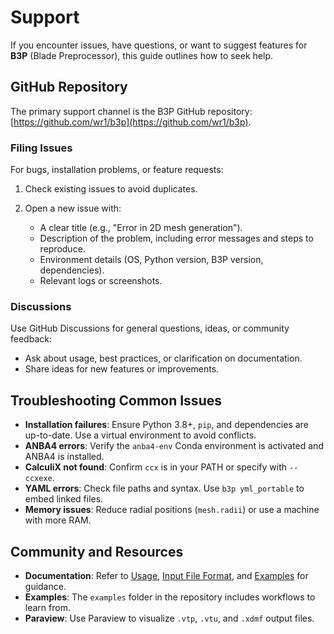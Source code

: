 # Support

If you encounter issues, have questions, or want to suggest features for **B3P** (Blade Preprocessor), this guide outlines how to seek help.

## GitHub Repository

The primary support channel is the B3P GitHub repository: [https://github.com/wr1/b3p](https://github.com/wr1/b3p).

### Filing Issues

For bugs, installation problems, or feature requests:

1. Check existing issues to avoid duplicates.
2. Open a new issue with:

   - A clear title (e.g., "Error in 2D mesh generation").
   - Description of the problem, including error messages and steps to reproduce.
   - Environment details (OS, Python version, B3P version, dependencies).
   - Relevant logs or screenshots.

### Discussions

Use GitHub Discussions for general questions, ideas, or community feedback:

- Ask about usage, best practices, or clarification on documentation.
- Share ideas for new features or improvements.

## Troubleshooting Common Issues

- **Installation failures**: Ensure Python 3.8+, `pip`, and dependencies are up-to-date. Use a virtual environment to avoid conflicts.
- **ANBA4 errors**: Verify the `anba4-env` Conda environment is activated and ANBA4 is installed.
- **CalculiX not found**: Confirm `ccx` is in your PATH or specify with `--ccxexe`.
- **YAML errors**: Check file paths and syntax. Use `b3p yml_portable` to embed linked files.
- **Memory issues**: Reduce radial positions (`mesh.radii`) or use a machine with more RAM.

## Community and Resources

- **Documentation**: Refer to [Usage](usage.md), [Input File Format](use/inputfile.md), and [Examples](examples/blade_test.md) for guidance.
- **Examples**: The `examples` folder in the repository includes workflows to learn from.
- **Paraview**: Use Paraview to visualize `.vtp`, `.vtu`, and `.xdmf` output files.


